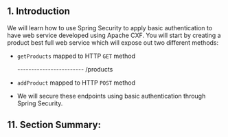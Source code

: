 ## 1. Introduction

We will learn how to use Spring Security to apply basic authentication to have web service developed using Apache CXF.
You will start by creating a product best full web service which will expose out two different methods: 
* `getProducts` mapped to HTTP `GET` method

  ------------------------ /products

* `addProduct` mapped to HTTP `POST` method


* We will secure these endpoints using basic authentication through Spring Security.


## 11. Section Summary:





